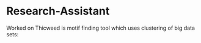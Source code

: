 # Research-Assistant
Worked on Thicweed is motif finding tool which uses clustering of big data sets:
